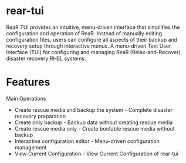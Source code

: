 # rear-tui
ReaR TUI provides an intuitive, menu-driven interface that simplifies the configuration and operation of ReaR. Instead of manually editing configuration files, users can configure all aspects of their backup and recovery setup through interactive menus.
A menu-driven Text User Interface (TUI) for configuring and managing ReaR (Relax-and-Recover) disaster recovery RHEL systems.

# Features

Main Operations
- Create rescue media and backup the system - Complete disaster recovery preparation
- Create only backup - Backup data without creating rescue media
- Create rescue media only - Create bootable rescue media without backup
- Interactive configuration editor - Menu-driven configuration management
- View Current Configuration - View Current Configuration of rear-tui
